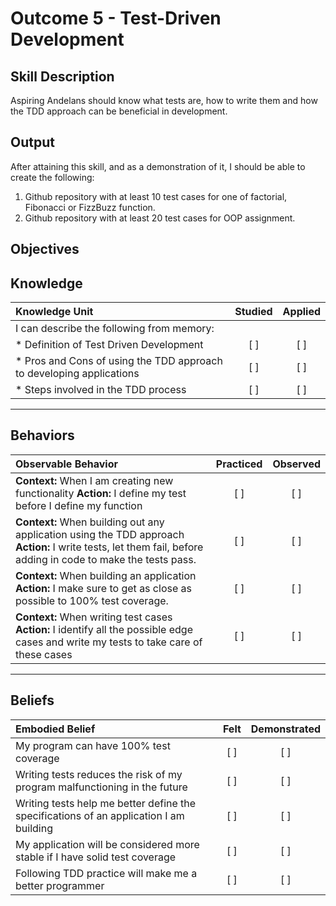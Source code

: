 # Outcome 5 - Test-Driven Development

**Skill Description**
----------
Aspiring Andelans should know what tests are, how to write them and how the TDD approach can be beneficial in development.


**Output**
----------
After attaining this skill, and as a demonstration of it, I should be able to create the following:

1. Github repository with at least 10 test cases for one of factorial, Fibonacci or FizzBuzz function.
2. Github repository with at least 20 test cases for OOP assignment.


**Objectives**
----------

## **Knowledge**


| Knowledge Unit   |      Studied      | Applied |
|:-------------|:------------------:|:--------:|
| I can describe the following from memory: | | |
| * Definition of Test Driven Development | [ ] | [ ]  |
| * Pros and Cons of using the TDD approach to developing applications |   [ ]   |   [ ] |
| * Steps involved in the TDD process | [ ] |    [ ] |


----------


## **Behaviors**


| Observable Behavior   |      Practiced      | Observed |
|:-------------|:------------------:|:--------:|
| **Context:** When I am creating new functionality **Action:** I define my test before I define my function | [ ] | [ ]  |
| **Context:** When building out any application using the TDD approach **Action:** I write tests, let them fail, before adding in code to make the tests pass. |   [ ]   |   [ ] |
| **Context:** When building an application **Action:** I make sure to get as close as possible to 100% test coverage. | [ ] |    [ ] |
| **Context:** When writing test cases **Action:** I identify all the possible edge cases and write my tests to take care of these cases | [ ] |    [ ] |

----------


## **Beliefs**


| Embodied Belief   |      Felt      | Demonstrated |
|:-------------|:------------------:|:--------:|
| My program can have 100% test coverage | [ ] | [ ] |
| Writing tests reduces the risk of my program malfunctioning in the future | [ ] | [ ] |
| Writing tests help me better define the specifications of an application I am building | [ ] | [ ] |
| My application will be considered more stable if I have solid test coverage | [ ] | [ ] |
| Following TDD practice will make me a better programmer | [ ] | [ ] |
